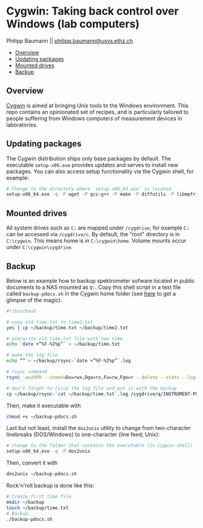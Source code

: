 Cygwin: Taking back control over Windows (lab computers)
================
Philipp Baumann || <philipp.baumann@usys.ethz.ch>

-   [Overview](#overview)
-   [Updating packages](#updating-packages)
-   [Mounted drives](#mounted-drives)
-   [Backup](#backup)

Overview
--------

[Cygwin](https://cygwin.com/) is aimed at bringing Unix tools to the Windows environment. This repo contains an opinionated set of recipes, and is particularly tailored to people suffering from Windows computers of measurement devices in laboratories.

Updating packages
-----------------

The Cygwin distribution ships only base packages by default. The executable `setup-x86.exe` provides updates and serves to install new packages. You can also access setup functionality via the Cygwin shell, for example:

``` bash
# Change to the directory where `setup-x86_64.exe` is located
setup-x86_64.exe -q -P wget -P gcc-g++ -P make -P diffutils -P libmpfr-devel -P libgmp-devel -P libmpc-devel
```

Mounted drives
--------------

All system drives such as `C:` are mapped under `/cygdrive`, for example `C:` can be accessed via `/cygdrive/c`. By default, the "root" directory is in `C:\cygwin`. This means home is in `C:\cygwin\home`. Volume mounts occur under `C:\cygwin\cygdrive`.

Backup
------

Below is an example how to backup spektrometer sofware located in public documents to a NAS mounted as `Q:`. Copy this shell script in a text file called `backup-pdocs.sh` in the Cygwin home folder (see [here](https://www.howtogeek.com/175008/the-non-beginners-guide-to-syncing-data-with-rsync/) to get a glimpse of the magic):

``` bash
#!/bin/bash

# copy old time.txt to time2.txt
yes | cp ~/backup/time.txt ~/backup/time2.txt

# overwrite old time.txt file with new time
echo `date +”%F-%I%p”` > ~/backup/time.txt

# make the log file
echo “” > ~/backup/rsync-`date +”%F-%I%p”`.log

# rsync command
rsync -avzhPR --chmod=Du=rwx,Dgo=rx,Fu=rw,Fgo=r --delete --stats --log-file=~/backup/rsync-`date +”%F-%I%p”`.log --link-dest=/cygdrive/c/Users/Public/Documents/Bruker/`cat ~/backup/time2.txt` /cygdrive/c/Users/Public/Documents/Bruker /cygdrive/q/INSTRUMENT-PCs-BACKUP/Bruker/`date +”%F-%I%p”`/

# don’t forget to (s)cp the log file and put it with the backup
cp ~/backup/rsync-`cat ~/backup/time.txt`.log /cygdrive/q/INSTRUMENT-PCs-BACKUP/Bruker/`cat ~/backup/time.txt`/rsync-`cat ~/backup/time.txt`.log
```

Then, make it executable with

``` bash
chmod +x ~/backup-pdocs.sh
```

Last but not least, install the `dos2unix` utility to change from two-character linebreaks (DOS/Windows) to one-character (line feed; Unix):

``` bash
# change to the folder that contains the executable (in Cygwin shell)
setup-x86_64.exe -q -P dos2unix
```

Then, convert it with

``` bash
dos2unix ~/backup-pdocs.sh
```

Rock'n'roll backup is done like this:

``` bash
# Create first time file
mkdir ~/backup
touch ~/backup/time.txt
# Backup
./backup-pdocs.sh
```
